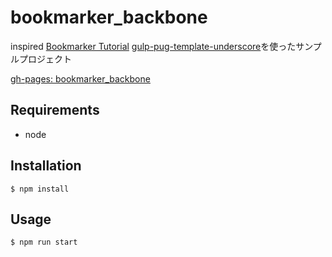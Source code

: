 # bookmarker_backbone

inspired [Bookmarker Tutorial](http://book.cakephp.org/3.0/en/tutorials-and-examples/bookmarks/intro.html)
[gulp-pug-template-underscore](https://www.npmjs.com/package/gulp-pug-template-underscore)を使ったサンプルプロジェクト

[gh-pages: bookmarker_backbone](https://aokiken.github.io/bookmarker_backbone/)

## Requirements
* node

## Installation

`$ npm install`

## Usage

`$ npm run start`